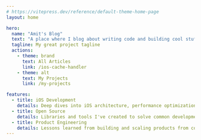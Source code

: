 ```yaml
---
# https://vitepress.dev/reference/default-theme-home-page
layout: home

hero:
  name: "Amit's Blog"
  text: "A place where I blog about writing code and building cool stuff."
  tagline: My great project tagline
  actions:
    - theme: brand
      text: All Articles
      link: /ios-cache-handler
    - theme: alt
      text: My Projects
      link: /my-projects

features:
  - title: iOS Development
    details: Deep dives into iOS architecture, performance optimization, and practical solutions
  - title: Open Source
    details: Libraries and tools I've created to solve common development challenges
  - title: Product Engineering
    details: Lessons learned from building and scaling products from concept to production
---
```


